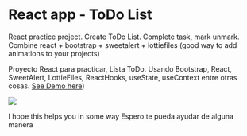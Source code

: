 # React app - ToDo List
React practice project. Create ToDo List. Complete task, mark unmark.
Combine react + bootstrap + sweetalert + lottiefiles (good way to add animations to your projects)

Proyecto React para practicar, Lista ToDo.
Usando Bootstrap, React, SweetAlert, LottieFiles, ReactHooks, useState, useContext entre otras cosas.
[See Demo here](https://theneocosmic.github.io/ReactTodoProject/))

<img src="https://github.com/theneocosmic/ReactTodoProject/blob/main/src/assets/screenshot/ReactToDo.gif"/>


I hope this helps you in some way 
Espero te pueda ayudar de alguna manera
